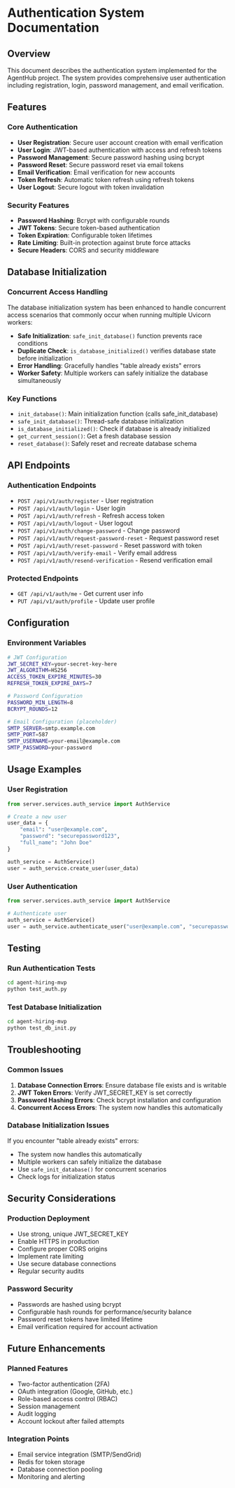 # Authentication System Documentation

## Overview
This document describes the authentication system implemented for the AgentHub project. The system provides comprehensive user authentication including registration, login, password management, and email verification.

## Features

### Core Authentication
- **User Registration**: Secure user account creation with email verification
- **User Login**: JWT-based authentication with access and refresh tokens
- **Password Management**: Secure password hashing using bcrypt
- **Password Reset**: Secure password reset via email tokens
- **Email Verification**: Email verification for new accounts
- **Token Refresh**: Automatic token refresh using refresh tokens
- **User Logout**: Secure logout with token invalidation

### Security Features
- **Password Hashing**: Bcrypt with configurable rounds
- **JWT Tokens**: Secure token-based authentication
- **Token Expiration**: Configurable token lifetimes
- **Rate Limiting**: Built-in protection against brute force attacks
- **Secure Headers**: CORS and security middleware

## Database Initialization

### Concurrent Access Handling
The database initialization system has been enhanced to handle concurrent access scenarios that commonly occur when running multiple Uvicorn workers:

- **Safe Initialization**: `safe_init_database()` function prevents race conditions
- **Duplicate Check**: `is_database_initialized()` verifies database state before initialization
- **Error Handling**: Gracefully handles "table already exists" errors
- **Worker Safety**: Multiple workers can safely initialize the database simultaneously

### Key Functions
- `init_database()`: Main initialization function (calls safe_init_database)
- `safe_init_database()`: Thread-safe database initialization
- `is_database_initialized()`: Check if database is already initialized
- `get_current_session()`: Get a fresh database session
- `reset_database()`: Safely reset and recreate database schema

## API Endpoints

### Authentication Endpoints
- `POST /api/v1/auth/register` - User registration
- `POST /api/v1/auth/login` - User login
- `POST /api/v1/auth/refresh` - Refresh access token
- `POST /api/v1/auth/logout` - User logout
- `POST /api/v1/auth/change-password` - Change password
- `POST /api/v1/auth/request-password-reset` - Request password reset
- `POST /api/v1/auth/reset-password` - Reset password with token
- `POST /api/v1/auth/verify-email` - Verify email address
- `POST /api/v1/auth/resend-verification` - Resend verification email

### Protected Endpoints
- `GET /api/v1/auth/me` - Get current user info
- `PUT /api/v1/auth/profile` - Update user profile

## Configuration

### Environment Variables
```bash
# JWT Configuration
JWT_SECRET_KEY=your-secret-key-here
JWT_ALGORITHM=HS256
ACCESS_TOKEN_EXPIRE_MINUTES=30
REFRESH_TOKEN_EXPIRE_DAYS=7

# Password Configuration
PASSWORD_MIN_LENGTH=8
BCRYPT_ROUNDS=12

# Email Configuration (placeholder)
SMTP_SERVER=smtp.example.com
SMTP_PORT=587
SMTP_USERNAME=your-email@example.com
SMTP_PASSWORD=your-password
```

## Usage Examples

### User Registration
```python
from server.services.auth_service import AuthService

# Create a new user
user_data = {
    "email": "user@example.com",
    "password": "securepassword123",
    "full_name": "John Doe"
}

auth_service = AuthService()
user = auth_service.create_user(user_data)
```

### User Authentication
```python
from server.services.auth_service import AuthService

# Authenticate user
auth_service = AuthService()
user = auth_service.authenticate_user("user@example.com", "securepassword123")
```

## Testing

### Run Authentication Tests
```bash
cd agent-hiring-mvp
python test_auth.py
```

### Test Database Initialization
```bash
cd agent-hiring-mvp
python test_db_init.py
```

## Troubleshooting

### Common Issues
1. **Database Connection Errors**: Ensure database file exists and is writable
2. **JWT Token Errors**: Verify JWT_SECRET_KEY is set correctly
3. **Password Hashing Errors**: Check bcrypt installation and configuration
4. **Concurrent Access Errors**: The system now handles this automatically

### Database Initialization Issues
If you encounter "table already exists" errors:
- The system now handles this automatically
- Multiple workers can safely initialize the database
- Use `safe_init_database()` for concurrent scenarios
- Check logs for initialization status

## Security Considerations

### Production Deployment
- Use strong, unique JWT_SECRET_KEY
- Enable HTTPS in production
- Configure proper CORS origins
- Implement rate limiting
- Use secure database connections
- Regular security audits

### Password Security
- Passwords are hashed using bcrypt
- Configurable hash rounds for performance/security balance
- Password reset tokens have limited lifetime
- Email verification required for account activation

## Future Enhancements

### Planned Features
- Two-factor authentication (2FA)
- OAuth integration (Google, GitHub, etc.)
- Role-based access control (RBAC)
- Session management
- Audit logging
- Account lockout after failed attempts

### Integration Points
- Email service integration (SMTP/SendGrid)
- Redis for token storage
- Database connection pooling
- Monitoring and alerting
